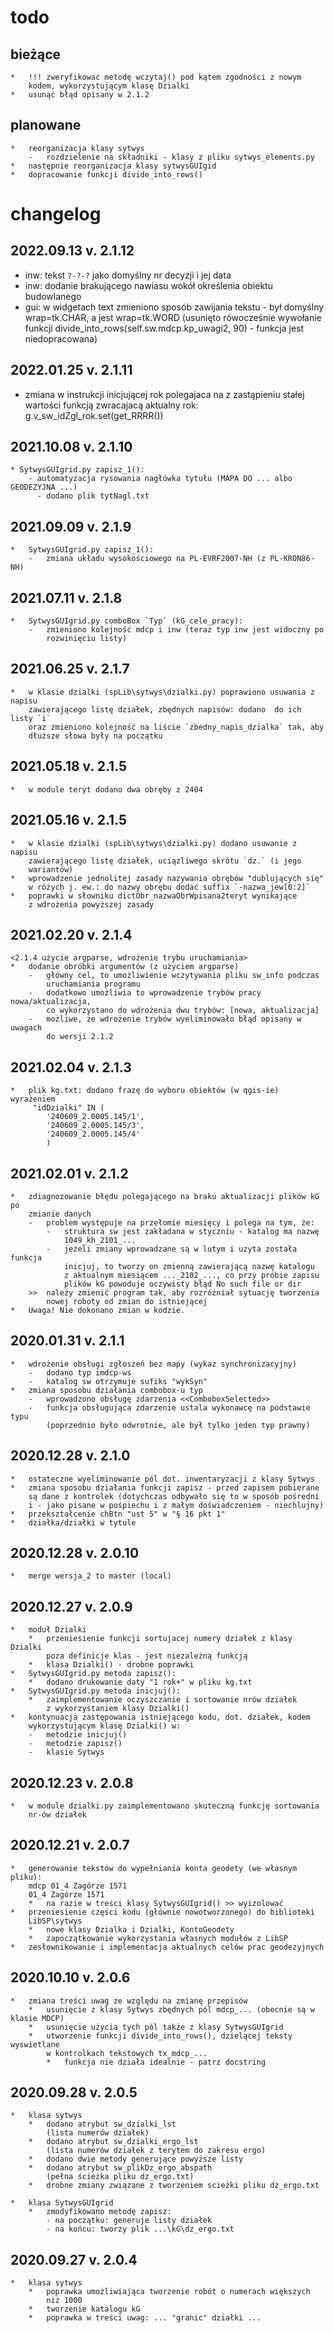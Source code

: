 todo
====

bieżące
-------
    *   !!! zweryfikować metodę wczytaj() pod kątem zgodności z nowym
        kodem, wykorzystującym klasę Dzialki
    *   usunąć błąd opisany w 2.1.2
    
planowane 
---------
    *   reorganizacja klasy sytwys
        -   rozdzielenie na składniki - klasy z pliku sytwys_elements.py    
    *   następnie reorganizacja klasy sytwysGUIgid
    *   dopracowanie funkcji divide_into_rows()

changelog
=========

2022.09.13 v. 2.1.12
--------------------
  * inw: tekst `?-?-?` jako domyślny nr decyzji i jej data
  * inw: dodanie brakującego nawiasu wokół określenia obiektu budowlanego
  * gui: w widgetach text zmieniono sposób zawijania tekstu - był domyślny
         wrap=tk.CHAR, a jest wrap=tk.WORD (usunięto rówocześnie wywołanie funkcji
         divide_into_rows(self.sw.mdcp.kp_uwagi2, 90) - funkcja jest niedopracowana)

2022.01.25 v. 2.1.11
--------------------
  * zmiana w instrukcji inicjującej rok polegajaca na z zastąpieniu stałej wartości
    funkcją zwracajacą aktualny rok: g.v_sw_idZgl_rok.set(get_RRRR())

2021.10.08 v. 2.1.10
--------------------
    * SytwysGUIgrid.py zapisz_1():
        - automatyzacja rysowania nagłówka tytułu (MAPA DO ... albo GEODEZYJNA ...)
          - dodano plik tytNagl.txt

2021.09.09 v. 2.1.9
-------------------
    *   SytwysGUIgrid.py zapisz_1():
        -   zmiana układu wysokościowego na PL-EVRF2007-NH (z PL-KRON86-NH) 

2021.07.11 v. 2.1.8
-------------------
    *   SytwysGUIgrid.py comboBox `Typ` (kG_cele_pracy):
        -   zmieniono kolejność mdcp i inw (teraz typ inw jest widoczny po 
            rozwinięciu listy) 

2021.06.25 v. 2.1.7
-------------------
    *   w klasie dzialki (spLib\sytwys\dzialki.py) poprawiono usuwania z napisu
        zawierającego listę działek, zbędnych napisów: dodano  do ich listy `i` 
        oraz zmieniono kolejność na liście `zbedny_napis_dzialka` tak, aby 
        dłuższe słowa były na początku

2021.05.18 v. 2.1.5
-------------------
    *   w module teryt dodano dwa obręby z 2404

2021.05.16 v. 2.1.5
-------------------
    *   w klasie dzialki (spLib\sytwys\dzialki.py) dodano usuwanie z napisu
        zawierającego listę działek, uciązliwego skrótu `dz.` (i jego 
        wariantów)
    *   wprowadzenie jednolitej zasady nazywania obrębów "dublujących się" 
        w różych j. ew.: do nazwy obrębu dodać suffix `-nazwa_jew[0:2]`
    *   poprawki w słowniku dictObr_nazwaObrWpisana2teryt wynikające 
        z wdrożenia powyższej zasady

2021.02.20 v. 2.1.4
-------------------
    <2.1.4 użycie argparse, wdrożenie trybu uruchamiania>
    *   dodanie obróbki argumentów (z użyciem argparse)
        -   główny cel, to umożliwienie wczytywania pliku sw_info podczas
            uruchamiania programu
        -   dodatkowo umożliwia to wprowadzenie trybów pracy nowa/aktualizacja,
            co wykorzystano do wdrożenia dwu trybów: [nowa, aktualizacja]
        -   możliwe, że wdrożenie trybów wyeliminowało błąd opisany w uwagach
            do wersji 2.1.2

2021.02.04 v. 2.1.3
-------------------
    *   plik kg.txt: dodano frazę do wyboru obiektów (w qgis-ie) wyrażeniem
         "idDzialki" IN (
            '240609_2.0005.145/1',
            '240609_2.0005.145/3',
            '240609_2.0005.145/4'
            )

2021.02.01 v. 2.1.2
-------------------
    *   zdiagnozowanie błędu polegającego na braku aktualizacji plików kG po
        zmianie danych
        -   problem występuje na przełomie miesięcy i polega na tym, że:
            -   struktura sw jest zakładana w styczniu - katalog ma nazwę 
                1049_kh_2101_...
            -   jeżeli zmiany wprowadzane są w lutym i uzyta została funkcja
                inicjuj, to tworzy on zmienną zawierającą nazwę katalogu
                z aktualnym miesiącem ..._2102_..., co przy próbie zapisu 
                plików kG powoduje oczywisty błąd No such file or dir
        >>  należy zmienić program tak, aby rozróżniał sytuację tworzenia
            nowej roboty od zmian do istniejącej
    *   Uwaga! Nie dokonano zmian w kodzie.

2020.01.31 v. 2.1.1
-------------------
    *   wdrożenie obsługi zgłoszeń bez mapy (wykaz synchronizacyjny)
        -   dodano typ imdcp-ws
        -   katalog sw otrzymuje sufiks "wykSyn"
    *   zmiana sposobu działania combobox-u typ
        -   wprowadzono obsługę zdarzenia <<ComboboxSelected>>
        -   funkcja obsługująca zdarzenie ustala wykonawcę na podstawie typu
            (poprzednio było odwrotnie, ale był tylko jeden typ prawny)

2020.12.28 v. 2.1.0
-------------------
    *   ostateczne wyeliminowanie pól dot. inwentaryzacji z klasy Sytwys
    *   zmiana sposobu działania funkcji zapisz - przed zapisem pobierane 
        są dane z kontrolek (dotychczas odbywało się to w sposób pośredni
        i - jako pisane w pośpiechu i z małym doświadczeniem - niechlujny)
    *   przekształcenie chBtn "ust 5" w "§ 16 pkt 1"
    *   działka/działki w tytule

2020.12.28 v. 2.0.10
-------------------
    *   merge wersja_2 to master (local)

2020.12.27 v. 2.0.9
-------------------
    *   moduł Dzialki
        *   przeniesienie funkcji sortujacej numery działek z klasy Dzialki
            poza definicje klas - jest niezależną funkcją
        *   klasa Dzialki() - drobne poprawki
    *   SytwysGUIgrid.py metoda zapisz():
        *   dodano drukowanie daty "1 rok+" w pliku kg.txt
    *   SytwysGUIgrid.py metoda inicjuj():
        *   zaimplementowanie oczyszczanie i sortowanie nrów działek
            z wykorzystaniem klasy Dzialki()
    *   kontynuacja zastępowania istniejącego kodu, dot. działek, kodem
        wykorzystującym klasę Dzialki() w:
        -   metodzie inicjuj()
        -   metodzie zapisz()
        -   klasie Sytwys
    
2020.12.23 v. 2.0.8
-------------------
    *   w module dzialki.py zaimplementowano skuteczną funkcję sortowania
        nr-ów działek

2020.12.21 v. 2.0.7
-------------------
    *   generowanie tekstów do wypełniania konta geodety (we własnym pliku):
        mdcp 01_4 Zagórze 1571
        01_4 Zagórze 1571
        *   na razie w treści klasy SytwysGUIgrid() >> wyizolować
    *   przeniesienie części kodu (głównie nowotworzonego) do biblioteki
        LibSP\sytwys
        *   nowe klasy Dzialka i Dzialki, KontoGeodety
        *   zapoczątkowanie wykorzystania własnych modułów z LibSP
    *   zesłownikowanie i implementacja aktualnych celów prac geodezyjnych     

2020.10.10 v. 2.0.6
-------------------
    *   zmiana treści uwag ze względu na zmianę przepisów
        *   usunięcie z klasy Sytwys zbędnych pól mdcp_... (obecnie są w klasie MDCP)
        *   usunięcie użycia tych pól także z klasy SytwysGUIgrid
        *   utworzenie funkcji divide_into_rows(), dzielącej teksty wyswietlane
            w kontrolkach tekstowych tx_mdcp_...
            *   funkcja nie działa idealnie - patrz docstring 
    
2020.09.28 v. 2.0.5
-------------------
    *   klasa sytwys
        *   dodano atrybut sw_dzialki_lst 
            (lista numerów działek)
        *   dodano atrybut sw_dzialki_ergo_lst 
            (lista numerów działek z terytem do zakresu ergo)
        *   dodano dwie metody generujące powyższe listy
        *   dodano atrybut sw_plikDz_ergo_abspath
            (pełna ścieżka pliku dz_ergo.txt)
        *   drobne zmiany związane z tworzeniem scieżki pliku dz_ergo.txt
        
    *   klasa SytwysGUIgrid
        *   zmodyfikowano metodę zapisz:
            - na początku: generuje listy działek
            - na końcu: tworzy plik ...\kG\dz_ergo.txt
        
2020.09.27 v. 2.0.4
-------------------
    *   klasa sytwys
        *   poprawka umożliwiająca tworzenie robót o numerach większych
            niż 1000
        *   tworzenie katalogu kG
        *   poprawka w treści uwag: ... "granic" działki ...    